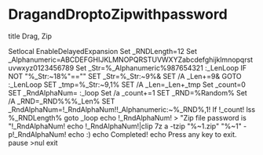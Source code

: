 # DragandDroptoZipwithpassword

title Drag, Zip

Setlocal EnableDelayedExpansion
Set _RNDLength=12
Set _Alphanumeric=ABCDEFGHIJKLMNOPQRSTUVWXYZabcdefghijklmnopqrstuvwxyz0123456789
Set _Str=%_Alphanumeric%987654321
:_LenLoop
IF NOT "%_Str:~18%"=="" SET _Str=%_Str:~9%& SET /A _Len+=9& GOTO :_LenLoop
SET _tmp=%_Str:~9,1%
SET /A _Len=_Len+_tmp
Set _count=0
SET _RndAlphaNum=
:_loop
Set /a _count+=1
SET _RND=%Random%
Set /A _RND=_RND%%%_Len%
SET _RndAlphaNum=!_RndAlphaNum!!_Alphanumeric:~%_RND%,1!
If !_count! lss %_RNDLength% goto _loop
echo !_RndAlphaNum! > "Zip file password is "!_RndAlphaNum!
echo !_RndAlphaNum!|clip
7z a -tzip "%~1.zip" "%~1" -p!_RndAlphaNum!
echo :)
echo Completed!
echo Press any key to exit.
pause >nul
exit
